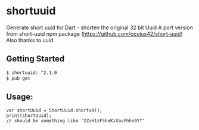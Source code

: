 # shortuuid

Generate short uuid for Dart - shorten the original 32 bit Uuid
A port version from short-uuid npm package (https://github.com/oculus42/short-uuid)
Also thanks to uuid 

## Getting Started

```bash
$ shortuuid: ^2.1.0
$ pub get
```

## Usage:
```
var shortUuid = ShortUuid.shortv4();
print(shortUuid);
// should be something like '2ZvH1zF5heKiXauFhhn9YT'
```


